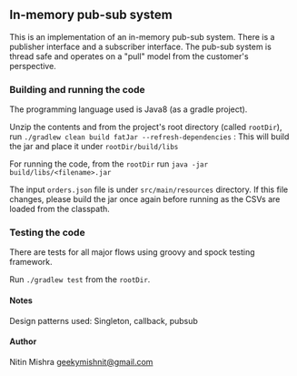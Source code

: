 ## In-memory pub-sub system
This is an implementation of an in-memory pub-sub system. There is a publisher interface and a subscriber interface. The pub-sub system is thread safe and operates on a "pull" model from the customer's perspective.

### Building and running the code
The programming language used is Java8 (as a gradle project).

Unzip the contents and from the project's root directory (called `rootDir`), run `./gradlew clean build fatJar --refresh-dependencies` : This will build the jar and place it under
`rootDir/build/libs`

For running the code, from the `rootDir` run `java -jar build/libs/<filename>.jar`

The input `orders.json` file is under `src/main/resources` directory. If this file changes, please build the jar once again before running as the CSVs are loaded from
the classpath.

### Testing the code
There are tests for all major flows using groovy and spock testing framework.

Run `./gradlew test` from the `rootDir`.

#### Notes
Design patterns used: Singleton, callback, pubsub

#### Author
Nitin Mishra
geekymishnit@gmail.com